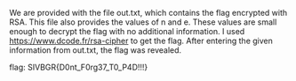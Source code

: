 We are provided with the file out.txt, which contains the flag encrypted with RSA. This file also
provides the values of n and e. These values are small enough to decrypt the flag with no
additional information. I used https://www.dcode.fr/rsa-cipher to get the flag. After entering the
given information from out.txt, the flag was revealed.

flag: SIVBGR{D0nt_F0rg37_T0_P4D!!!}
